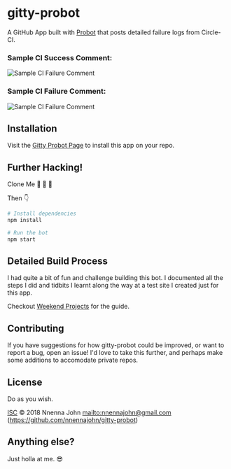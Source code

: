 # gitty-probot

A GitHub App built with [Probot](https://github.com/probot/probot) that posts detailed failure logs
from Circle-CI.

### Sample CI Success Comment:

![Sample CI Failure Comment](https://i.imgur.com/fdZcy2rg.png)

### Sample CI Failure Comment:

![Sample CI Failure Comment](https://i.imgur.com/mQDybuI.png)

## Installation

Visit the [Gitty Probot Page](https://github.com/probot/probot) to install this app on your repo.

## Further Hacking!

Clone Me 🤘 🤘 🤘

Then 👇

```sh
# Install dependencies
npm install

# Run the bot
npm start
```

## Detailed Build Process

I had quite a bit of fun and challenge building this bot. I documented all the steps I did and tidbits I learnt along the way at a test site I created just for this app.

Checkout [Weekend Projects](https://weekendprojects.io) for the guide.

## Contributing

If you have suggestions for how gitty-probot could be improved, or want to report a bug, open an issue! I'd love to take this further, and perhaps make some additions to accomodate private repos.

## License

Do as you wish.

[ISC](LICENSE) © 2018 Nnenna John <mailto:nnennajohn@gmail.com> (https://github.com/nnennajohn/gitty-probot)

## Anything else?

Just holla at me. 😎
